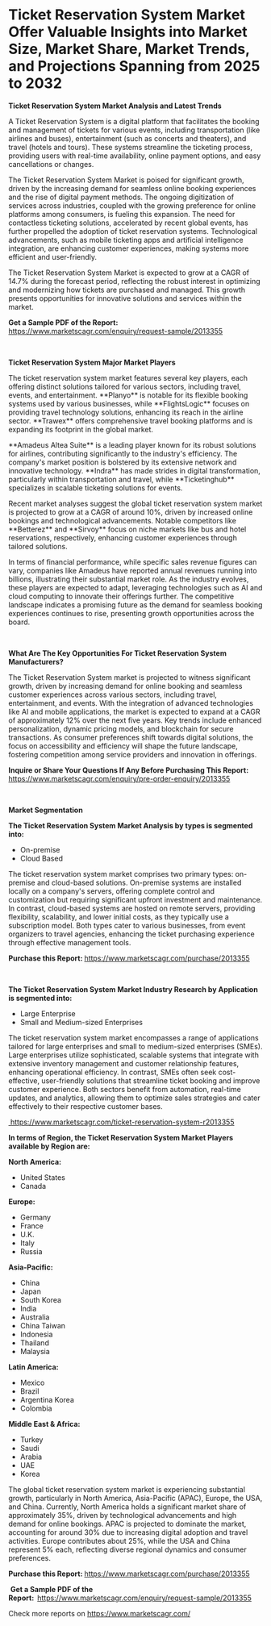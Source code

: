 <p><h1>Ticket Reservation System Market Offer Valuable Insights into Market Size, Market Share, Market Trends, and Projections Spanning from 2025 to 2032</h1></p><p><strong>Ticket Reservation System Market Analysis and Latest Trends</strong></p>
<p><p>A Ticket Reservation System is a digital platform that facilitates the booking and management of tickets for various events, including transportation (like airlines and buses), entertainment (such as concerts and theaters), and travel (hotels and tours). These systems streamline the ticketing process, providing users with real-time availability, online payment options, and easy cancellations or changes.</p><p>The Ticket Reservation System Market is poised for significant growth, driven by the increasing demand for seamless online booking experiences and the rise of digital payment methods. The ongoing digitization of services across industries, coupled with the growing preference for online platforms among consumers, is fueling this expansion. The need for contactless ticketing solutions, accelerated by recent global events, has further propelled the adoption of ticket reservation systems. Technological advancements, such as mobile ticketing apps and artificial intelligence integration, are enhancing customer experiences, making systems more efficient and user-friendly.</p><p>The Ticket Reservation System Market is expected to grow at a CAGR of 14.7% during the forecast period, reflecting the robust interest in optimizing and modernizing how tickets are purchased and managed. This growth presents opportunities for innovative solutions and services within the market.</p></p>
<p><strong>Get a Sample PDF of the Report:&nbsp;</strong> <a href="https://www.marketscagr.com/enquiry/request-sample/2013355?utm_campaign=2304&utm_medium=2&utm_source=Github&utm_content=ia&utm_term=10032025&utm_id=ticket-reservation-system">https://www.marketscagr.com/enquiry/request-sample/2013355</a></p>
<p>&nbsp;</p>
<p><strong>Ticket Reservation System Major Market Players</strong></p>
<p><p>The ticket reservation system market features several key players, each offering distinct solutions tailored for various sectors, including travel, events, and entertainment. **Planyo** is notable for its flexible booking systems used by various businesses, while **FlightsLogic** focuses on providing travel technology solutions, enhancing its reach in the airline sector. **Trawex** offers comprehensive travel booking platforms and is expanding its footprint in the global market. </p><p>**Amadeus Altea Suite** is a leading player known for its robust solutions for airlines, contributing significantly to the industry's efficiency. The company's market position is bolstered by its extensive network and innovative technology. **Indra** has made strides in digital transformation, particularly within transportation and travel, while **Ticketinghub** specializes in scalable ticketing solutions for events. </p><p>Recent market analyses suggest the global ticket reservation system market is projected to grow at a CAGR of around 10%, driven by increased online bookings and technological advancements. Notable competitors like **Betterez** and **Sirvoy** focus on niche markets like bus and hotel reservations, respectively, enhancing customer experiences through tailored solutions.</p><p>In terms of financial performance, while specific sales revenue figures can vary, companies like Amadeus have reported annual revenues running into billions, illustrating their substantial market role. As the industry evolves, these players are expected to adapt, leveraging technologies such as AI and cloud computing to innovate their offerings further. The competitive landscape indicates a promising future as the demand for seamless booking experiences continues to rise, presenting growth opportunities across the board.</p></p>
<p>&nbsp;</p>
<p><strong>What Are The Key Opportunities For Ticket Reservation System Manufacturers?</strong></p>
<p><p>The Ticket Reservation System market is projected to witness significant growth, driven by increasing demand for online booking and seamless customer experiences across various sectors, including travel, entertainment, and events. With the integration of advanced technologies like AI and mobile applications, the market is expected to expand at a CAGR of approximately 12% over the next five years. Key trends include enhanced personalization, dynamic pricing models, and blockchain for secure transactions. As consumer preferences shift towards digital solutions, the focus on accessibility and efficiency will shape the future landscape, fostering competition among service providers and innovation in offerings.</p></p>
<p><strong>Inquire or Share Your Questions If Any Before Purchasing This Report:</strong> <a href="https://www.marketscagr.com/enquiry/pre-order-enquiry/2013355?utm_campaign=2304&utm_medium=2&utm_source=Github&utm_content=ia&utm_term=10032025&utm_id=ticket-reservation-system">https://www.marketscagr.com/enquiry/pre-order-enquiry/2013355</a></p>
<p>&nbsp;</p>
<p><strong>Market Segmentation</strong></p>
<p><strong>The Ticket Reservation System Market Analysis by types is segmented into:</strong></p>
<p><ul><li>On-premise</li><li>Cloud Based</li></ul></p>
<p><p>The ticket reservation system market comprises two primary types: on-premise and cloud-based solutions. On-premise systems are installed locally on a company's servers, offering complete control and customization but requiring significant upfront investment and maintenance. In contrast, cloud-based systems are hosted on remote servers, providing flexibility, scalability, and lower initial costs, as they typically use a subscription model. Both types cater to various businesses, from event organizers to travel agencies, enhancing the ticket purchasing experience through effective management tools.</p></p>
<p><strong>Purchase this Report:&nbsp;</strong><a href="https://www.marketscagr.com/purchase/2013355?utm_campaign=2304&utm_medium=2&utm_source=Github&utm_content=ia&utm_term=10032025&utm_id=ticket-reservation-system">https://www.marketscagr.com/purchase/2013355</a></p>
<p>&nbsp;</p>
<p><strong>The Ticket Reservation System Market Industry Research by Application is segmented into:</strong></p>
<p><ul><li>Large Enterprise</li><li>Small and Medium-sized Enterprises</li></ul></p>
<p><p>The ticket reservation system market encompasses a range of applications tailored for large enterprises and small to medium-sized enterprises (SMEs). Large enterprises utilize sophisticated, scalable systems that integrate with extensive inventory management and customer relationship features, enhancing operational efficiency. In contrast, SMEs often seek cost-effective, user-friendly solutions that streamline ticket booking and improve customer experience. Both sectors benefit from automation, real-time updates, and analytics, allowing them to optimize sales strategies and cater effectively to their respective customer bases.</p></p>
<p><a href="https://www.marketscagr.com/ticket-reservation-system-r2013355?utm_campaign=2304&utm_medium=2&utm_source=Github&utm_content=ia&utm_term=10032025&utm_id=ticket-reservation-system">&nbsp;https://www.marketscagr.com/ticket-reservation-system-r2013355</a></p>
<p><strong>In terms of Region, the Ticket Reservation System Market Players available by Region are:</strong></p>
<p>
    <p> <strong> North America: </strong>
        <ul>
            <li>United States</li>
            <li>Canada</li>
        </ul>
        </p> 
    <p> <strong> Europe: </strong>
        <ul>
            <li>Germany</li>
            <li>France</li>
            <li>U.K.</li>
            <li>Italy</li>
            <li>Russia</li>
        </ul>
        </p> 
    <p> <strong> Asia-Pacific: </strong>
        <ul>
            <li>China</li>
            <li>Japan</li>
            <li>South Korea</li>
            <li>India</li>
            <li>Australia</li>
            <li>China Taiwan</li>
            <li>Indonesia</li>
            <li>Thailand</li>
            <li>Malaysia</li>
        </ul>
        </p> 
    <p> <strong> Latin America: </strong>
        <ul>
            <li>Mexico</li>
            <li>Brazil</li>
            <li>Argentina Korea</li>
            <li>Colombia</li>
        </ul>
        </p> 
    <p> <strong> Middle East & Africa: </strong>
        <ul>
            <li>Turkey</li>
            <li>Saudi</li>
            <li>Arabia</li>
            <li>UAE</li>
            <li>Korea</li>
        </ul>
    </p>
    </p>
<p><p>The global ticket reservation system market is experiencing substantial growth, particularly in North America, Asia-Pacific (APAC), Europe, the USA, and China. Currently, North America holds a significant market share of approximately 35%, driven by technological advancements and high demand for online bookings. APAC is projected to dominate the market, accounting for around 30% due to increasing digital adoption and travel activities. Europe contributes about 25%, while the USA and China represent 5% each, reflecting diverse regional dynamics and consumer preferences.</p></p>
<p><strong>Purchase this Report: </strong><a href="https://www.marketscagr.com/purchase/2013355?utm_campaign=2304&utm_medium=2&utm_source=Github&utm_content=ia&utm_term=10032025&utm_id=ticket-reservation-system">https://www.marketscagr.com/purchase/2013355</a></p>
<p>&nbsp;<strong>Get a Sample PDF of the Report:&nbsp;&nbsp;</strong><a href="https://www.marketscagr.com/enquiry/request-sample/2013355?utm_campaign=2304&utm_medium=2&utm_source=Github&utm_content=ia&utm_term=10032025&utm_id=ticket-reservation-system">https://www.marketscagr.com/enquiry/request-sample/2013355</a></p>
<p><strong></strong></p>
<p>Check more reports on <a href="https://www.marketscagr.com/?utm_campaign=2304&utm_medium=2&utm_source=Github&utm_content=ia&utm_term=10032025&utm_id=ticket-reservation-system">https://www.marketscagr.com/</a></p>